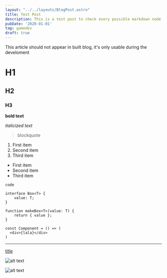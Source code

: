 ```yaml
---
layout: "../../layouts/BlogPost.astro"
title: Test Post
description: This is a test post to check every possible markdown node
pubDate: '2020-01-01'
tag: gamedev
draft: true
---
```


This article should not appear in built blog, it's only usable during the develoment

# H1

## H2

### H3

**bold text**

_italicized text_

> blockquote

1. First item
2. Second item
3. Third item

- First item
- Second item
- Third item

`code`

```tsx
interface Box<T> {
    value: T;
}

function makeBox<T>(value: T) {
    return { value };
}

const Component = () => (
  <div>{lala}</div>
)
```

---

[title](https://www.example.com)

![alt text](image.jpg)

![alt text](/images/bg-dark.jpg)
